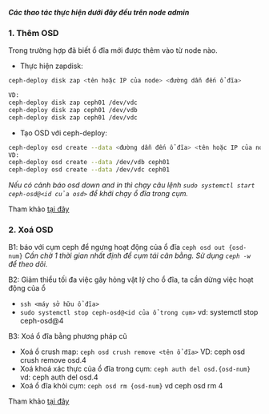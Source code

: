 _**Các thao tác thực hiện dưới đây đều trên node admin**_

### <a name="1" >1. Thêm OSD</a>
Trong trường hợp đã biết ổ đĩa mới được thêm vào từ node nào.
 - Thực hiện zapdisk:
 ```sh
 ceph-deploy disk zap <tên hoặc IP của node> <đường dẫn đến ổ đĩa>
 
 VD:
 ceph-deploy disk zap ceph01 /dev/vdc
 ceph-deploy disk zap ceph01 /dev/vdb
 ceph-deploy disk zap ceph01 /dev/vdc
 ```
 
 - Tạo OSD với ceph-deploy:
 ```sh
 ceph-deploy osd create --data <đường dẫn đến ổ đĩa> <tên hoặc IP của node>
 VD:
 ceph-deploy osd create --data /dev/vdb ceph01
 ceph-deploy osd create --data /dev/vdc ceph01
 ```
 
 _Nếu có cảnh báo osd down and in thì chạy câu lệnh `sudo systemctl start ceph-osd@<id của osd>` để khởi chạy ổ đĩa trong cụm._
 
Tham khảo [tại đây](https://github.com/uncelvel/tutorial-ceph/blob/master/docs/setup/ceph-nautilus.md#kh%E1%BB%9Fi-t%E1%BA%A1o-osd)

### <a name="2" >2. Xoá OSD</a>

B1: báo với cụm ceph để ngưng hoạt động của ổ đĩa
`ceph osd out {osd-num}`
_Cần chờ 1 thời gian nhất định để cụm tái cân bằng. Sử dụng `ceph -w` để theo dõi._

B2: Giảm thiểu tối đa việc gây hỏng vật lý cho ổ đĩa, ta cần dừng việc hoạt động của ổ
 - `ssh <máy sở hữu ổ đĩa>`
 - `sudo systemctl stop ceph-osd@<id của ổ trong cụm>` vd: systemctl stop ceph-osd@4 

B3: Xoá ổ đĩa bằng phương pháp cũ
 - Xoá ổ crush map: `ceph osd crush remove <tên ổ đĩa>` VD: ceph osd crush remove osd.4
 - Xoá khoá xác thực của ổ đĩa trong cụm: `ceph auth del osd.{osd-num}` vd: ceph auth del osd.4
 - Xoá ổ đĩa khỏi cụm: `ceph osd rm {osd-num}` vd ceph osd rm 4

Tham khảo [tại đây](https://docs.ceph.com/en/latest/rados/operations/add-or-rm-osds/#removing-osds-manual)
